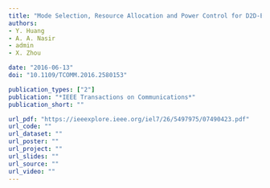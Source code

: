 ```yaml
---
title: "Mode Selection, Resource Allocation and Power Control for D2D-Enabled Two-Tier Cellular Network"
authors:
- Y. Huang
- A. A. Nasir
- admin
- X. Zhou

date: "2016-06-13"
doi: "10.1109/TCOMM.2016.2580153"

publication_types: ["2"]
publication: "*IEEE Transactions on Communications*"
publication_short: ""

url_pdf: "https://ieeexplore.ieee.org/iel7/26/5497975/07490423.pdf"
url_code: ""
url_dataset: ""
url_poster: ""
url_project: ""
url_slides: ""
url_source: ""
url_video: ""
---
```

